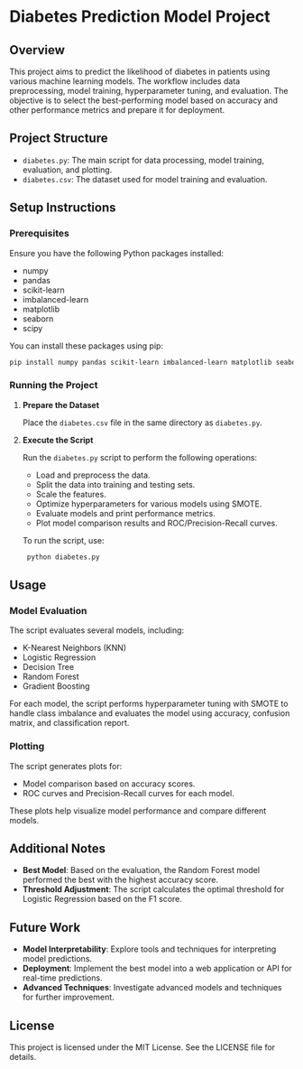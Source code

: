 # Diabetes Prediction Model Project

## Overview

This project aims to predict the likelihood of diabetes in patients using various machine learning models. The workflow includes data preprocessing, model training, hyperparameter tuning, and evaluation. The objective is to select the best-performing model based on accuracy and other performance metrics and prepare it for deployment.

## Project Structure

- `diabetes.py`: The main script for data processing, model training, evaluation, and plotting.
- `diabetes.csv`: The dataset used for model training and evaluation.

## Setup Instructions

### Prerequisites

Ensure you have the following Python packages installed:

- numpy
- pandas
- scikit-learn
- imbalanced-learn
- matplotlib
- seaborn
- scipy

You can install these packages using pip:

   ``` bash
   pip install numpy pandas scikit-learn imbalanced-learn matplotlib seaborn scipy
```

### Running the Project

1. **Prepare the Dataset**

   Place the `diabetes.csv` file in the same directory as `diabetes.py`.

2. **Execute the Script**

   Run the `diabetes.py` script to perform the following operations:

   - Load and preprocess the data.
   - Split the data into training and testing sets.
   - Scale the features.
   - Optimize hyperparameters for various models using SMOTE.
   - Evaluate models and print performance metrics.
   - Plot model comparison results and ROC/Precision-Recall curves.

   To run the script, use:

   ``` bash
    python diabetes.py
   ```

## Usage

### Model Evaluation

The script evaluates several models, including:

- K-Nearest Neighbors (KNN)
- Logistic Regression
- Decision Tree
- Random Forest
- Gradient Boosting

For each model, the script performs hyperparameter tuning with SMOTE to handle class imbalance and evaluates the model using accuracy, confusion matrix, and classification report.

### Plotting

The script generates plots for:

- Model comparison based on accuracy scores.
- ROC curves and Precision-Recall curves for each model.

These plots help visualize model performance and compare different models.

## Additional Notes

- **Best Model**: Based on the evaluation, the Random Forest model performed the best with the highest accuracy score.
- **Threshold Adjustment**: The script calculates the optimal threshold for Logistic Regression based on the F1 score.

## Future Work

- **Model Interpretability**: Explore tools and techniques for interpreting model predictions.
- **Deployment**: Implement the best model into a web application or API for real-time predictions.
- **Advanced Techniques**: Investigate advanced models and techniques for further improvement.

## License

This project is licensed under the MIT License. See the LICENSE file for details.
